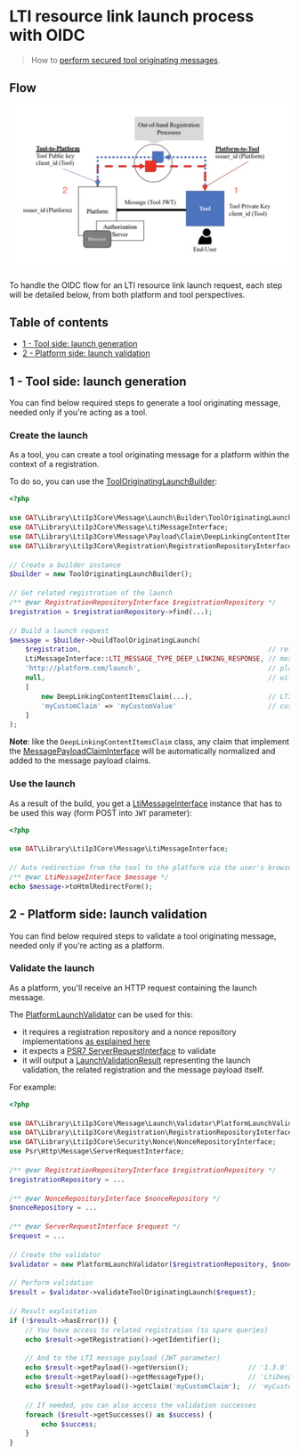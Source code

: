 # LTI resource link launch process with OIDC

> How to [perform secured tool originating messages](https://www.imsglobal.org/spec/security/v1p0/#tool-originating-messages).

## Flow

![Tool originating flow](../images/message/tool-to-platform.png)

To handle the OIDC flow for an LTI resource link launch request, each step will be detailed below, from both platform and tool perspectives.

## Table of contents

- [1 - Tool side: launch generation](#1---tool-side-launch-generation)
- [2 - Platform side: launch validation](#2---platform-side-launch-validation)

## 1 - Tool side: launch generation

You can find below required steps to generate a tool originating message, needed only if you're acting as a tool.

### Create the launch

As a tool, you can create a tool originating message for a platform within the context of a registration.

To do so, you can use the [ToolOriginatingLaunchBuilder](../../src/Message/Launch/Builder/ToolOriginatingLaunchBuilder.php):
```php
<?php

use OAT\Library\Lti1p3Core\Message\Launch\Builder\ToolOriginatingLaunchBuilder;
use OAT\Library\Lti1p3Core\Message\LtiMessageInterface;
use OAT\Library\Lti1p3Core\Message\Payload\Claim\DeepLinkingContentItemsClaim;
use OAT\Library\Lti1p3Core\Registration\RegistrationRepositoryInterface;

// Create a builder instance
$builder = new ToolOriginatingLaunchBuilder();

// Get related registration of the launch
/** @var RegistrationRepositoryInterface $registrationRepository */
$registration = $registrationRepository->find(...);

// Build a launch request
$message = $builder->buildToolOriginatingLaunch(
    $registration,                                               // related registration
    LtiMessageInterface::LTI_MESSAGE_TYPE_DEEP_LINKING_RESPONSE, // message type of the launch
    'http://platform.com/launch',                                // platform launch url
    null,                                                        // will use the registration default deployment id, but you can pass a specific one
    [
        new DeepLinkingContentItemsClaim(...),                   // LTI claim representing the DeepLinking returned resources 
        'myCustomClaim' => 'myCustomValue'                       // custom claim
    ]
);
```
**Note**: like the `DeepLinkingContentItemsClaim` class, any claim that implement the [MessagePayloadClaimInterface](../../src/Message/Payload/Claim/MessagePayloadClaimInterface.php) will be automatically normalized and added to the message payload claims.

### Use the launch

As a result of the build, you get a [LtiMessageInterface](../../src/Message/LtiMessageInterface.php) instance that has to be used this way (form POST into `JWT` parameter):
```php
<?php

use OAT\Library\Lti1p3Core\Message\LtiMessageInterface;

// Auto redirection from the tool to the platform via the user's browser
/** @var LtiMessageInterface $message */
echo $message->toHtmlRedirectForm();
```

## 2 - Platform side: launch validation

You can find below required steps to validate a tool originating message, needed only if you're acting as a platform.

### Validate the launch

As a platform, you'll receive an HTTP request containing the launch message.

The [PlatformLaunchValidator](../../src/Message/Launch/Validator/PlatformLaunchValidator.php) can be used for this:
- it requires a registration repository and a nonce repository implementations [as explained here](../quickstart/interfaces.md)
- it expects a [PSR7 ServerRequestInterface](https://www.php-fig.org/psr/psr-7/#321-psrhttpmessageserverrequestinterface) to validate
- it will output a [LaunchValidationResult](../../src/Message/Launch/Validator/Result/LaunchValidationResult.php) representing the launch validation, the related registration and the message payload itself.

For example:
```php
<?php

use OAT\Library\Lti1p3Core\Message\Launch\Validator\PlatformLaunchValidator;
use OAT\Library\Lti1p3Core\Registration\RegistrationRepositoryInterface;
use OAT\Library\Lti1p3Core\Security\Nonce\NonceRepositoryInterface;
use Psr\Http\Message\ServerRequestInterface;

/** @var RegistrationRepositoryInterface $registrationRepository */
$registrationRepository = ...

/** @var NonceRepositoryInterface $nonceRepository */
$nonceRepository = ...

/** @var ServerRequestInterface $request */
$request = ...

// Create the validator
$validator = new PlatformLaunchValidator($registrationRepository, $nonceRepository);

// Perform validation
$result = $validator->validateToolOriginatingLaunch($request);

// Result exploitation
if (!$result->hasError()) {
    // You have access to related registration (to spare queries)
    echo $result->getRegistration()->getIdentifier();

    // And to the LTI message payload (JWT parameter)
    echo $result->getPayload()->getVersion();               // '1.3.0'
    echo $result->getPayload()->getMessageType();           // 'LtiDeepLinkingResponse'
    echo $result->getPayload()->getClaim('myCustomClaim');  // 'myCustomValue'

    // If needed, you can also access the validation successes
    foreach ($result->getSuccesses() as $success) {
        echo $success;
    }
} 
```

